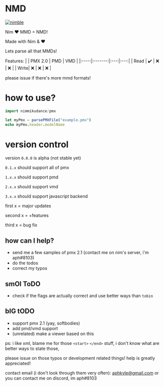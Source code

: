 # NMD

[![nimble](https://raw.githubusercontent.com/yglukhov/nimble-tag/master/nimble.png)](https://github.com/yglukhov/nimble-tag)

Nim ♥ MMD = NMD!

Made with Nim & ♥

Lets parse all that MMDs!

Features:
|      | PMX 2.0 | PMD | VMD |
|:----:|:-------:|:---:|:---:|
| Read | ✔️      | ❌ | ❌ |
| Write| ❌      | ❌ | ❌ |

please issue if there's more mmd formats!

# how to use?
```nim
import nimmikudance/pmx

let myPmx = parsePMXFile("example.pmx")
echo myPmx.header.modelName
```

# version control
version `0.0.0` is alpha (not stable yet)

`0.1.x` should support all of pmx

`1.x.x` should support pmd

`2.x.x` should support vmd

`3.x.x` should support javascript backend

first x = major updates

second x = +features

third x = bug fix

## how can I help?
- send me a few samples of pmx 2.1 (contact me on nim's server, i'm aph#8103)
- do the todos
- correct my typos

## smOl ToDO
- check if the flags are actually correct and use better ways than `tobin`
## bIG tODO
- support pmx 2.1 (yay, softbodies)
- add pmd/vmd support
- (unrelated) make a viewer based on this



ps: i like xml,
blame me for those `<start>` `</end>` stuff,
i don't know what are better ways to state those, 

please issue on those typos or development related things!
help is greatly appreciated!


contact email (i don't look through them very often): aphkyle@gmail.com
or you can contact me on discord, im aph#8103

